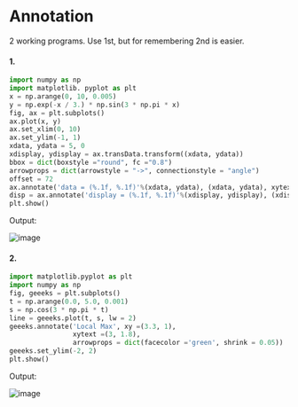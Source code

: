 # Annotation
2 working programs. Use 1st, but for remembering 2nd is easier.
#### 1.
```py
import numpy as np
import matplotlib. pyplot as plt
x = np.arange(0, 10, 0.005)
y = np.exp(-x / 3.) * np.sin(3 * np.pi * x)
fig, ax = plt.subplots()
ax.plot(x, y)
ax.set_xlim(0, 10)
ax.set_ylim(-1, 1)
xdata, ydata = 5, 0
xdisplay, ydisplay = ax.transData.transform((xdata, ydata))
bbox = dict(boxstyle ="round", fc ="0.8")
arrowprops = dict(arrowstyle = "->", connectionstyle = "angle")
offset = 72
ax.annotate('data = (%.1f, %.1f)'%(xdata, ydata), (xdata, ydata), xytext =(-2 * offset, offset), textcoords ='offset points', bbox = bbox, arrowprops = arrowprops)
disp = ax.annotate('display = (%.1f, %.1f)'%(xdisplay, ydisplay), (xdisplay, ydisplay), xytext =(0.5 * offset, -offset), xycoords ='figure pixels', textcoords ='offset points', bbox = bbox, arrowprops = arrowprops)
plt.show()
```
Output:

![image](https://github.com/TheYoBots/DV/assets/73843275/18bc17d3-637e-4e9d-9523-21f8305ac76f)
#### 2.
```py
import matplotlib.pyplot as plt
import numpy as np
fig, geeeks = plt.subplots()
t = np.arange(0.0, 5.0, 0.001)
s = np.cos(3 * np.pi * t)
line = geeeks.plot(t, s, lw = 2)
geeeks.annotate('Local Max', xy =(3.3, 1),
				xytext =(3, 1.8),
				arrowprops = dict(facecolor ='green', shrink = 0.05))
geeeks.set_ylim(-2, 2)
plt.show()
```

Output:

![image](https://github.com/TheYoBots/DV/assets/73843275/3c6ee00a-088d-46c0-b95a-7cf56f67ca81)
